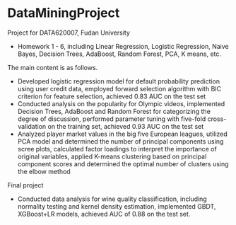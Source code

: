 # DataMiningProject
Project for DATA620007, Fudan University
* Homework 1 - 6, including Linear Regression, Logistic Regression, Naive Bayes, Decision Trees, AdaBoost, Random Forest, PCA, K means, etc. 

The main content is as follows.
* Developed logistic regression model for default probability prediction using user credit data, employed forward selection algorithm with BIC criterion for feature selection, achieved 0.83 AUC on the test set
* Conducted analysis on the popularity for Olympic videos, implemented Decision Trees, AdaBoost and Random Forest for categorizing the degree of discussion, performed parameter tuning with five-fold cross-validation on the training set, achieved 0.93 AUC on the test set
* Analyzed player market values in the big five European leagues, utilized PCA model and determined the number of principal components using scree plots, calculated factor loadings to interpret the importance of original variables, applied K-means clustering based on principal component scores and determined the optimal number of clusters using the elbow method

Final project
* Conducted data analysis for wine quality classification, including normality testing and kernel density estimation, implemented GBDT, XGBoost+LR models, achieved AUC of 0.88 on the test set.